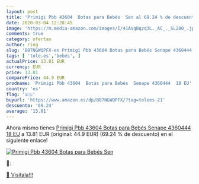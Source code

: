 ```yaml
---
layout: post
title: 'Primigi Pbb 43604  Botas para Bebés  Sen al 69.24 % de descuento'
date: 2020-03-04 12:28:45
image: 'https://m.media-amazon.com/images/I/41AVqBqzq3L._AC_._SL200_.jpg'
comments: true
category: ofertas
author: ring
slug: 'B07NGWQPFX-es Primigi Pbb 43604 Botas para Bebés Senape 4360444 18 EU'
tags: [ 'tole.es','bebés', ]
actualPrice: 13.81 EUR
currency: EUR
price: 13.81
comparePrice: 44.9 EUR
prodname: 'Primigi Pbb 43604  Botas para Bebés  Senape 4360444  18 EU'
country: 'es'
flag: '🇪🇸'
buyurl: 'https://www.amazon.es/dp/B07NGWQPFX/?tag=tolees-21'
descuento: '69.24'
average: '13.81'
---
```


Ahora mismo tienes [Primigi Pbb 43604  Botas para Bebés  Senape 4360444  18 EU](https://www.amazon.es/dp/B07NGWQPFX/?tag=tolees-21) a 13.81 EUR (original: 44.9 EUR) (69.24 %  de descuento) en el siguiente enlace!

[![Primigi Pbb 43604  Botas para Bebés  Sen](https://m.media-amazon.com/images/I/41AVqBqzq3L._AC_._SL200_.jpg)](https://www.amazon.es/dp/B07NGWQPFX/?tag=tolees-21)

🔎:


[🛒 Visítala!!!](https://www.amazon.es/dp/B07NGWQPFX/?tag=tolees-21)
